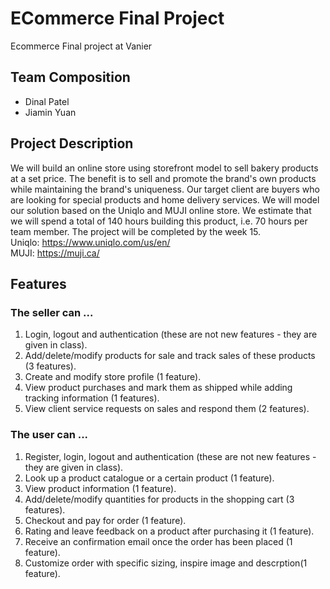 # ECommerce Final Project
Ecommerce Final project at Vanier

## Team Composition
* Dinal Patel
* Jiamin Yuan

## Project Description
We will build an online store using storefront model to sell bakery products at a set price. The benefit is to sell and promote the brand's own products while maintaining the brand's uniqueness. Our target client are buyers who are looking for special products and home delivery services. We will model our solution based on the Uniqlo and MUJI online store. We estimate that we will spend a total of 140 hours building this product, i.e. 70 hours per team member. The project will be completed by the week 15. 
<br>
Uniqlo: https://www.uniqlo.com/us/en/
<br>
MUJI: https://muji.ca/

## Features
### The seller can ...
1. Login, logout and authentication (these are not new features - they are given in class).
2. Add/delete/modify products for sale and track sales of these products (3 features).
3. Create and modify store profile (1 feature).
4. View product purchases and mark them as shipped while adding tracking information (1 features).
5. View client service requests on sales and respond them (2 features).

### The user can ...
1. Register, login, logout and authentication (these are not new features - they are given in class).
2. Look up a product catalogue or a certain product (1 feature).
3. View product information (1 feature).
4. Add/delete/modify quantities for products in the shopping cart (3 features).
5. Checkout and pay for order (1 feature).
6. Rating and leave feedback on a product after purchasing it (1 feature).
7. Receive an confirmation email once the order has been placed (1 feature).
8. Customize order with specific sizing, inspire image and descrption(1 feature).
